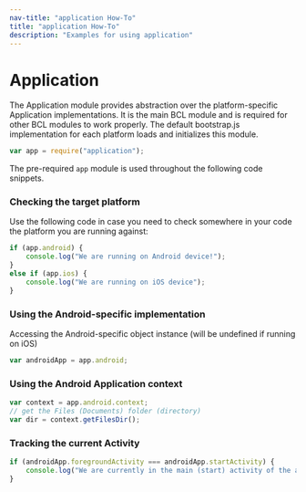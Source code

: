 ```yaml
---
nav-title: "application How-To"
title: "application How-To"
description: "Examples for using application"
---
```

# Application
The Application module provides abstraction over the platform-specific Application implementations.
It is the main BCL module and is required for other BCL modules to work properly.
The default bootstrap.js implementation for each platform loads and initializes this module.
``` JavaScript
var app = require("application");
```
The pre-required `app` module is used throughout the following code snippets.
### Checking the target platform
Use the following code in case you need to check somewhere in your code the platform you are running against:
``` JavaScript
if (app.android) {
    console.log("We are running on Android device!");
}
else if (app.ios) {
    console.log("We are running on iOS device");
}
```
### Using the Android-specific implementation
Accessing the Android-specific object instance (will be undefined if running on iOS)
``` JavaScript
var androidApp = app.android;
```
### Using the Android Application context
``` JavaScript
var context = app.android.context;
// get the Files (Documents) folder (directory)
var dir = context.getFilesDir();
```
### Tracking the current Activity
``` JavaScript
if (androidApp.foregroundActivity === androidApp.startActivity) {
    console.log("We are currently in the main (start) activity of the application");
}
```
